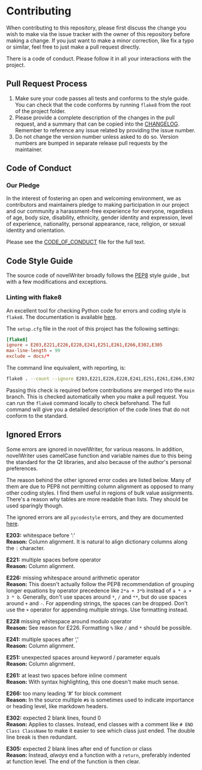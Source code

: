 # Contributing

When contributing to this repository, please first discuss the change you wish to make via the
issue tracker with the owner of this repository before making a change. If you just want to make a
minor correction, like fix a typo or similar, feel free to just make a pull request directly.

There is a code of conduct. Please follow it in all your interactions with the project.

## Pull Request Process

1. Make sure your code passes all tests and conforms to the style guide. You can check that the code
   conforms by running `flake8` from the root of the project folder.
2. Please provide a complete description of the changes in the pull request, and a summary that can
   be copied into the [CHANGELOG](CHANGELOG.md). Remember to reference any issue related by
   providing the issue number.
3. Do not change the version number unless asked to do so. Version numbers are bumped in separate
   release pull requests by the maintainer.

## Code of Conduct

### Our Pledge

In the interest of fostering an open and welcoming environment, we as contributors and maintainers
pledge to making participation in our project and our community a harassment-free experience for
everyone, regardless of age, body size, disability, ethnicity, gender identity and expression, level
of experience, nationality, personal appearance, race, religion, or sexual identity and orientation.

Please see the [CODE_OF_CONDUCT](CODE_OF_CONDUCT.md) file for the full text.

## Code Style Guide

The source code of novelWriter broadly follows the [PEP8](https://www.python.org/dev/peps/pep-0008/)
style guide , but with a few modifications and exceptions.

### Linting with flake8

An excellent tool for checking Python code for errors and coding style is `flake8`.
The documentation is available [here](https://flake8.pycqa.org/en/latest/).

The `setup.cfg` file in the root of this project has the following settings:
```conf
[flake8]
ignore = E203,E221,E226,E228,E241,E251,E261,E266,E302,E305
max-line-length = 99
exclude = docs/*
```

The command line equivalent, with reporting, is:
```bash
flake8 . --count --ignore E203,E221,E226,E228,E241,E251,E261,E266,E302,E305 --max-line-length=99 --show-source --statistics
```

Passing this check is required before contributions are merged into the `main` branch. This is
checked automatically when you make a pull request. You can run the `flake8` command locally to
check beforehand. The full command will give you a detailed description of the code lines that do
not conform to the standard.

## Ignored Errors

Some errors are ignored in novelWriter, for various reasons. In addition, novelWriter uses camelCase
function and variable names due to this being the standard for the Qt libraries, and also because of
the author's personal preferences.

The reason behind the other ignored error codes are listed below. Many of them are due to PEP8 not
permitting column alignment as opposed to many other coding styles. I find them useful in regions of
bulk value assignments. There's a reason why tables are more readable than lists. They should be
used sparingly though.

The ignored errors are all `pycodestyle` errors, and they are documented
[here](https://pycodestyle.pycqa.org/en/latest/intro.html#error-codes).

**E203:** whitespace before ‘:’  
**Reason:** Column alignment. It is natural to align dictionary columns along the `:` character.

**E221:** multiple spaces before operator  
**Reason:** Column alignment.

**E226:** missing whitespace around arithmetic operator  
**Reason:** This doesn't actually follow the PEP8 recommendation of grouping longer equations by
operator precedence like `2*a + 3*b` instead of `a * a + 3 * b`. Generally, don't use spaces around
`*`, `/` and `**`, but do use spaces around `+` and `-`. For appending strings, the spaces can be
dropped. Don't use the `+` operator for appending multiple strings. Use formatting instead.

**E228** missing whitespace around modulo operator  
**Reason:** See reason for E226. Formatting `%` like `/` and `*` should be possible.

**E241:** multiple spaces after ‘,’  
**Reason:** Column alignment.

**E251:** unexpected spaces around keyword / parameter equals  
**Reason:** Column alignment.

**E261:** at least two spaces before inline comment  
**Reason:** With syntax highlighting, this one doesn't make much sense.

**E266:** too many leading ‘#’ for block comment  
**Reason:** In the source multiple `#`s is sometimes used to indicate importance or heading level,
like markdown headers.

**E302:** expected 2 blank lines, found 0  
**Reason:** Applies to classes. Instead, end classes with a comment like `# END Class ClassName` to
make it easier to see which class just ended. The double line break is then redundant.

**E305:** expected 2 blank lines after end of function or class  
**Reason:** Instead, _always_ end a function with a `return`, preferably indented at function
level. The end of the function is then clear.

